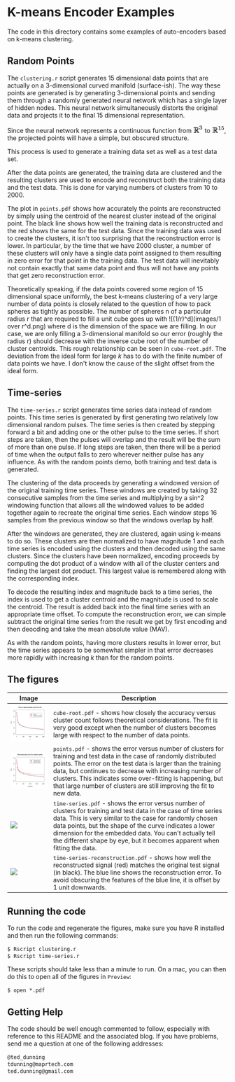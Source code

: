 # K-means Encoder Examples
The code in this directory contains some examples of auto-encoders based on k-means clustering.

## Random Points
The `clustering.r` script generates 15 dimensional data points that are actually on a 3-dimensional curved manifold (surface-ish). The way these points are generated is by generating 3-dimensional points and sending them through a randomly generated neural network which has a single layer of hidden nodes. This neural network simultaneously distorts the original data and projects it to the final 15 dimensional representation.

Since the neural network represents a continuous function from ![R^3](images/r3-9pt.png) to ![R^15](images/r15-9pt.png), the projected points will have a simple, but obscured structure.

This process is used to generate a training data set as well as a test data set.

After the data points are generated, the training data are clustered and the resulting clusters are used to encode and reconstruct both the training data and the test data. This is done for varying numbers of clusters from 10 to 2000.

The plot in `points.pdf` shows how accurately the points are reconstructed by simply using the centroid of the nearest cluster instead of the original point. The black line shows how well the training data is reconstructed and the red shows the same for the test data. Since the training data was used to create the clusters, it isn't too surprising that the reconstruction error is lower. In particular, by the time that we have 2000 cluster, a number of these clusters will only have a single data point assigned to them resulting in zero error for that point in the training data. The test data will inevitably not contain exactly that same data point and thus will not have any points that get zero reconstruction error.

Theoretically speaking, if the data points covered some region of 15 dimensional space uniformly, the best k-means clustering of a very large number of data points is closely related to the question of how to pack spheres as tightly as possible. The number of spheres n of a particular radius r that are required to fill a unit cube goes up with ![(1/r)^d](images/1 over r^d.png) where d is the dimension of the space we are filling. In our case, we are only filling a 3-dimensional manifold so our error (roughly the radius r) should decrease with the inverse cube root of the number of cluster centroids. This rough relationship can be seen in `cube-root.pdf`. The deviation from the ideal form for large _k_ has to do with the finite number of data points we have. I don't know the cause of the slight offset from the ideal form.

## Time-series
The `time-series.r` script generates time series data instead of random points. This time series is generated by first generating two relatively low dimensional random pulses. The time series is then created by stepping forward a bit and adding one or the other pulse to the time series. If short steps are taken, then the pulses will overlap and the result will be the sum of more than one pulse. If long steps are taken, then there will be a period of time when the output falls to zero wherever neither pulse has any influence. As with the random points demo, both training and test data is generated.

The clustering of the data proceeds by generating a windowed version of the original training time series. These windows are created by taking 32 consecutive samples from the time series and multiplying by a sin^2 windowing function that allows all the windowed values to be added together again to recreate the original time series. Each window steps 16 samples from the previous window so that the windows overlap by half.

After the windows are generated, they are clustered, again using k-means to do so. These clusters are then normalized to have magnitude 1 and each time series is encoded using the clusters and then decoded using the same clusters. Since the clusters have been normalized, encoding proceeds by computing the dot product of a window with all of the cluster centers and finding the largest dot product. This largest value is remembered along with the corresponding index.

To decode the resulting index and magnitude back to a time series, the index is used to get a cluster centroid and the magnitude is used to scale the centroid. The result is added back into the final time series with an appropriate time offset. To compute the reconstruction erorr, we can simple subtract the original time series from the result we get by first encoding and then deocding and take the mean absolute value (MAV).

As with the random points, having more clusters results in lower error, but the time series appears to be somewhat simpler in that error decreases more rapidly with increasing _k_ than for the random points.

## The figures
| Image | Description |
| --- | --- |
| <img src='images/cube-root.png'> | `cube-root.pdf` - shows how closely the accuracy versus cluster count follows theoretical considerations. The fit is very good except when the number of clusters becomes large with respect to the number of data points.|
|<img src='images/points.png'> | `points.pdf` - shows the error versus number of clusters for training and test data in the case of randomly distributed points. The error on the test data is larger than the training data, but continues to decrease with increasing number of clusters. This indicates some over-fitting is happening, but that large number of clusters are still improving the fit to new data.|
|<image src='images/time-series.png'> | `time-series.pdf` - shows the error versus number of clusters for training and test data in the case of time series data. This is very similar to the case for randomly chosen data points, but the shape of the curve indicates a lower dimension for the embedded data. You can't actually tell the different shape by eye, but it becomes apparent when fitting the data.|
|<image src='images/time-series-reconstruction.png'>|`time-series-reconstruction.pdf` - shows how well the reconstructed signal (red) matches the original test signal (in black). The blue line shows the reconstruction error. To avoid obscuring the features of the blue line, it is offset by 1 unit downwards.|

## Running the code
To run the code and regenerate the figures, make sure you have R installed and then run the following commands:

    $ Rscript clustering.r
    $ Rscript time-series.r

These scripts should take less than a minute to run. On a mac, you can then do this to open all of the figures in `Preview`:

    $ open *.pdf

## Getting Help
The code should be well enough commented to follow, especially with reference to this README and the associated blog. If you have problems, send me a question at one of the following addresses:

    @ted_dunning
    tdunning@maprtech.com
    ted.dunning@gmail.com
